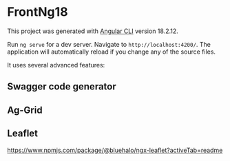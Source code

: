 # FrontNg18

This project was generated with [Angular CLI](https://github.com/angular/angular-cli) version 18.2.12.

Run `ng serve` for a dev server.
Navigate to `http://localhost:4200/`. The application will automatically reload if you change any of the source files.


It uses several advanced features:

## Swagger code generator

## Ag-Grid

## Leaflet

https://www.npmjs.com/package/@bluehalo/ngx-leaflet?activeTab=readme
